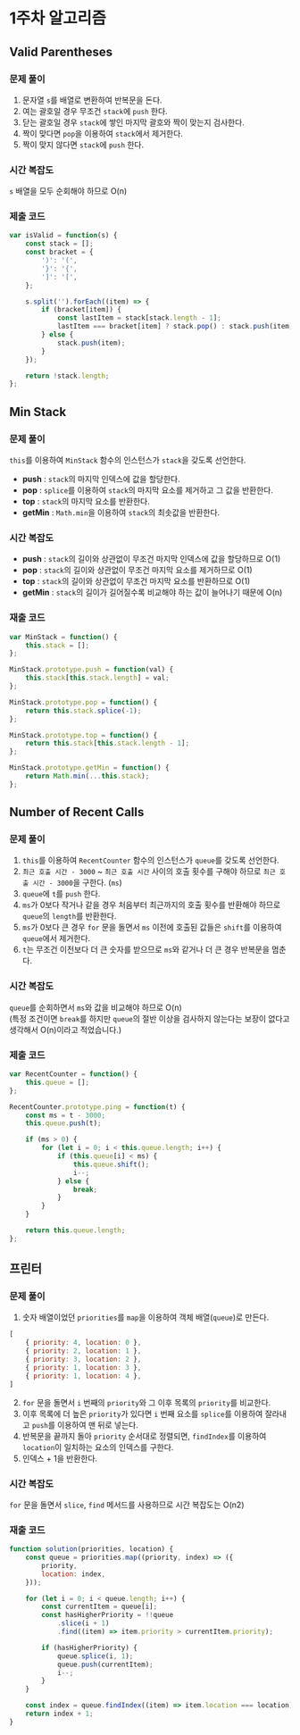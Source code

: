 # 1주차 알고리즘
## Valid Parentheses
### 문제 풀이
1. 문자열 `s`를 배열로 변환하여 반복문을 돈다.
2. 여는 괄호일 경우 무조건 `stack`에 `push` 한다.
3. 닫는 괄호일 경우 `stack`에 쌓인 마지막 괄호와 짝이 맞는지 검사한다.
4. 짝이 맞다면 `pop`을 이용하여 `stack`에서 제거한다.
5. 짝이 맞지 않다면 `stack`에 `push` 한다.

### 시간 복잡도
`s` 배열을 모두 순회해야 하므로 O(n)

### 제출 코드
```javascript
var isValid = function(s) {
	const stack = [];
	const bracket = {
		')': '(',
		'}': '{',
		']': '[',
	};

	s.split('').forEach((item) => {
		if (bracket[item]) {
			const lastItem = stack[stack.length - 1];
			lastItem === bracket[item] ? stack.pop() : stack.push(item);
		} else {
			stack.push(item);
		}
	});

	return !stack.length;
};
```

## Min Stack
### 문제 풀이
`this`를 이용하여 `MinStack` 함수의 인스턴스가 `stack`을 갖도록 선언한다.
- __push__ : `stack`의 마지막 인덱스에 값을 할당한다.
- __pop__ : `splice`를 이용하여 `stack`의 마지막 요소를 제거하고 그 값을 반환한다.
- __top__ : `stack`의 마지막 요소를 반환한다.
- __getMin__ : `Math.min`을 이용하여 `stack`의 최솟값을 반환한다. 

### 시간 복잡도
- __push__ : `stack`의 길이와 상관없이 무조건 마지막 인덱스에 값을 할당하므로 O(1)
- __pop__ : `stack`의 길이와 상관없이 무조건 마지막 요소를 제거하므로 O(1)
- __top__ : `stack`의 길이와 상관없이 무조건 마지막 요소를 반환하므로 O(1)
- __getMin__ : `stack`의 길이가 길어질수록 비교해야 하는 값이 늘어나기 때문에 O(n)

### 재출 코드
```javascript
var MinStack = function() {
	this.stack = [];
};

MinStack.prototype.push = function(val) {
	this.stack[this.stack.length] = val;
};

MinStack.prototype.pop = function() {
	return this.stack.splice(-1);
};

MinStack.prototype.top = function() {
	return this.stack[this.stack.length - 1];
};

MinStack.prototype.getMin = function() {
	return Math.min(...this.stack);
};
```

## Number of Recent Calls
### 문제 풀이
1. `this`를 이용하여 `RecentCounter` 함수의 인스턴스가 `queue`를 갖도록 선언한다.
2. `최근 호출 시간 - 3000` ~ `최근 호출 시간` 사이의 호출 횟수를 구해야 하므로 `최근 호출 시간 - 3000`을 구한다. (`ms`)
3. `queue`에 `t`를 `push` 한다.
4. `ms`가 0보다 작거나 같을 경우 처음부터 최근까지의 호출 횟수를 반환해야 하므로 `queue`의 `length`를 반환한다.
5. `ms`가 0보다 큰 경우 `for` 문을 돌면서 `ms` 이전에 호출된 값들은 `shift`를 이용하여 `queue`에서 제거한다.
6. `t`는 무조건 이전보다 더 큰 숫자를 받으므로 `ms`와 같거나 더 큰 경우 반복문을 멈춘다.

### 시간 복잡도
`queue`를 순회하면서 `ms`와 값을 비교해야 하므로 O(n)  
(특정 조건이면 `break`를 하지만 `queue`의 절반 이상을 검사하지 않는다는 보장이 없다고 생각해서 O(n)이라고 적었습니다.)

### 제출 코드
```javascript
var RecentCounter = function() {
	this.queue = [];
};

RecentCounter.prototype.ping = function(t) {
	const ms = t - 3000;
	this.queue.push(t);

	if (ms > 0) {
		for (let i = 0; i < this.queue.length; i++) {
			if (this.queue[i] < ms) {
				this.queue.shift();
				i--;
			} else {
				break;
			}
		}
	} 

	return this.queue.length;
};
```

## 프린터
### 문제 풀이
1. 숫자 배열이었던 `priorities`를 `map`을 이용하여 객체 배열(`queue`)로 만든다.
```javascript
[
	{ priority: 4, location: 0 },
	{ priority: 2, location: 1 },
	{ priority: 3, location: 2 },
	{ priority: 1, location: 3 },
	{ priority: 1, location: 4 },
]
```
2. `for` 문을 돌면서 `i` 번째의 `priority`와 그 이후 목록의 `priority`를 비교한다.
3. 이후 목록에 더 높은 `priority`가 있다면 `i` 번째 요소를 `splice`를 이용하여 잘라내고 `push`를 이용하여 맨 뒤로 넣는다.
4. 반복문을 끝까지 돌아 `priority` 순서대로 정렬되면, `findIndex`를 이용하여 `location`이 일치하는 요소의 인덱스를 구한다.
5. 인덱스 + 1을 반환한다.

### 시간 복잡도
`for` 문을 돌면서 `slice`, `find` 메서드를 사용하므로 시간 복잡도는 O(n2)

### 재출 코드
```javascript
function solution(priorities, location) {
	const queue = priorities.map((priority, index) => ({
		priority,
		location: index,
	}));

	for (let i = 0; i < queue.length; i++) {
		const currentItem = queue[i];
		const hasHigherPriority = !!queue
			.slice(i + 1)
			.find((item) => item.priority > currentItem.priority);

		if (hasHigherPriority) {
			queue.splice(i, 1);
			queue.push(currentItem);
			i--;
		}
	}

	const index = queue.findIndex((item) => item.location === location);
	return index + 1;
}
```
